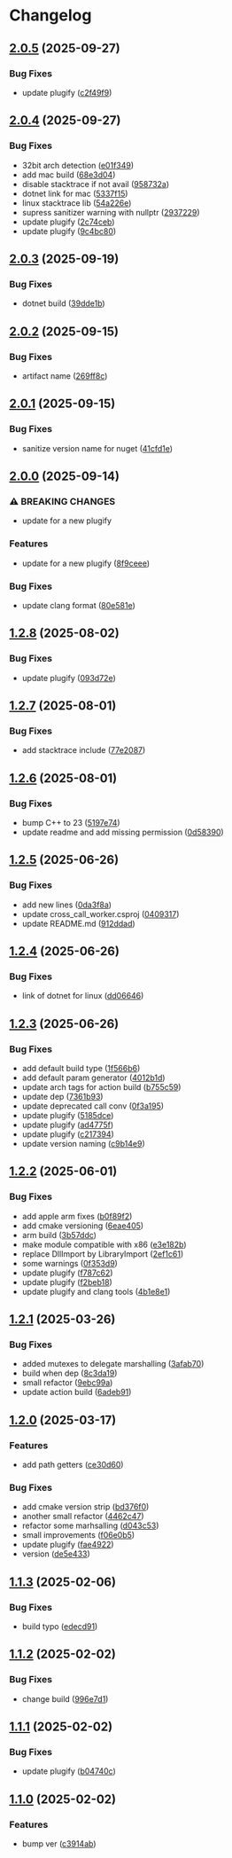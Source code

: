 # Changelog

## [2.0.5](https://github.com/untrustedmodders/plugify-module-dotnet/compare/v2.0.4...v2.0.5) (2025-09-27)


### Bug Fixes

* update plugify ([c2f49f9](https://github.com/untrustedmodders/plugify-module-dotnet/commit/c2f49f932a44de10beeff42e9b703b4b930c03e9))

## [2.0.4](https://github.com/untrustedmodders/plugify-module-dotnet/compare/v2.0.3...v2.0.4) (2025-09-27)


### Bug Fixes

* 32bit arch detection ([e01f349](https://github.com/untrustedmodders/plugify-module-dotnet/commit/e01f349d6d294bc8acd2cfa48dd465109ce6e822))
* add mac build ([68e3d04](https://github.com/untrustedmodders/plugify-module-dotnet/commit/68e3d045b69e474a0409c1954c530536c071cf76))
* disable stacktrace if not avail ([958732a](https://github.com/untrustedmodders/plugify-module-dotnet/commit/958732a0708788082644fac47289727aae32d63d))
* dotnet link for mac ([5337f15](https://github.com/untrustedmodders/plugify-module-dotnet/commit/5337f15cb3b513939895211fb36914f93b373487))
* linux stacktrace lib ([54a226e](https://github.com/untrustedmodders/plugify-module-dotnet/commit/54a226e56057621bc8d5d9ca0b536ba338d50db4))
* supress sanitizer warning with nullptr ([2937229](https://github.com/untrustedmodders/plugify-module-dotnet/commit/293722985633746f1c27e1de7bcaedc86b0cbc71))
* update plugify ([2c74ceb](https://github.com/untrustedmodders/plugify-module-dotnet/commit/2c74cebba25112654059dce07e28dd31948a6649))
* update plugify ([9c4bc80](https://github.com/untrustedmodders/plugify-module-dotnet/commit/9c4bc80f7f6ffab4e8f903de3c0db86bf1ab64ee))

## [2.0.3](https://github.com/untrustedmodders/plugify-module-dotnet/compare/v2.0.2...v2.0.3) (2025-09-19)


### Bug Fixes

* dotnet build ([39dde1b](https://github.com/untrustedmodders/plugify-module-dotnet/commit/39dde1b2ec95c12efd8036ce78b434f85bb05ffc))

## [2.0.2](https://github.com/untrustedmodders/plugify-module-dotnet/compare/v2.0.1...v2.0.2) (2025-09-15)


### Bug Fixes

* artifact name ([269ff8c](https://github.com/untrustedmodders/plugify-module-dotnet/commit/269ff8cc29aae0f639aa6481b5a0785b6a59a61b))

## [2.0.1](https://github.com/untrustedmodders/plugify-module-dotnet/compare/v2.0.0...v2.0.1) (2025-09-15)


### Bug Fixes

* sanitize version name for nuget ([41cfd1e](https://github.com/untrustedmodders/plugify-module-dotnet/commit/41cfd1e2c6aa7b0c54cc233eb1adea5cdcc9ce1d))

## [2.0.0](https://github.com/untrustedmodders/plugify-module-dotnet/compare/v1.2.8...v2.0.0) (2025-09-14)


### ⚠ BREAKING CHANGES

* update for a new plugify

### Features

* update for a new plugify ([8f9ceee](https://github.com/untrustedmodders/plugify-module-dotnet/commit/8f9ceeebbf0c52858825edd0643972d877ffb20c))


### Bug Fixes

* update clang format ([80e581e](https://github.com/untrustedmodders/plugify-module-dotnet/commit/80e581ef5b05b60735655c122c574fcd18e28af6))

## [1.2.8](https://github.com/untrustedmodders/plugify-module-dotnet/compare/v1.2.7...v1.2.8) (2025-08-02)


### Bug Fixes

* update plugify ([093d72e](https://github.com/untrustedmodders/plugify-module-dotnet/commit/093d72ef9b3a2dffb11f332bda7d48307a55fa37))

## [1.2.7](https://github.com/untrustedmodders/plugify-module-dotnet/compare/v1.2.6...v1.2.7) (2025-08-01)


### Bug Fixes

* add stacktrace include ([77e2087](https://github.com/untrustedmodders/plugify-module-dotnet/commit/77e2087fa72838b6959dff64557bcbf7dd5dc027))

## [1.2.6](https://github.com/untrustedmodders/plugify-module-dotnet/compare/v1.2.5...v1.2.6) (2025-08-01)


### Bug Fixes

* bump C++ to 23 ([5197e74](https://github.com/untrustedmodders/plugify-module-dotnet/commit/5197e74d9db36e1433429c35471eb22dfba55a0d))
* update readme and add missing permission ([0d58390](https://github.com/untrustedmodders/plugify-module-dotnet/commit/0d58390d317d5de9158c5a1fd660053d0d998c14))

## [1.2.5](https://github.com/untrustedmodders/plugify-module-dotnet/compare/v1.2.4...v1.2.5) (2025-06-26)


### Bug Fixes

* add new lines ([0da3f8a](https://github.com/untrustedmodders/plugify-module-dotnet/commit/0da3f8a221fa3a4f9c5be64c36025f68647b764b))
* update cross_call_worker.csproj ([0409317](https://github.com/untrustedmodders/plugify-module-dotnet/commit/0409317ee73d025791d9e311cd08146619e45a27))
* update README.md ([912ddad](https://github.com/untrustedmodders/plugify-module-dotnet/commit/912ddadd7f3bdc267fc04e6b31fc0e085a0124a7))

## [1.2.4](https://github.com/untrustedmodders/plugify-module-dotnet/compare/v1.2.3...v1.2.4) (2025-06-26)


### Bug Fixes

* link of dotnet for linux ([dd06646](https://github.com/untrustedmodders/plugify-module-dotnet/commit/dd06646842708118d21089f48c20082d4efe9047))

## [1.2.3](https://github.com/untrustedmodders/plugify-module-dotnet/compare/v1.2.2...v1.2.3) (2025-06-26)


### Bug Fixes

* add default build type ([1f566b6](https://github.com/untrustedmodders/plugify-module-dotnet/commit/1f566b666eb600bc83ed9f9533000307a1dd2b0a))
* add default param generator ([4012b1d](https://github.com/untrustedmodders/plugify-module-dotnet/commit/4012b1dbd2d7bbae6b60d4d7f25cbe7472f45f84))
* update arch tags for action build ([b755c59](https://github.com/untrustedmodders/plugify-module-dotnet/commit/b755c59aa8efc157546def45ba8642dc67deeb84))
* update dep ([7361b93](https://github.com/untrustedmodders/plugify-module-dotnet/commit/7361b935422fbcbd5fd2ffacf5583ddc508da257))
* update deprecated call conv ([0f3a195](https://github.com/untrustedmodders/plugify-module-dotnet/commit/0f3a195e3fe438ed38269a47fe29acf7a2be95c9))
* update plugify ([5185dce](https://github.com/untrustedmodders/plugify-module-dotnet/commit/5185dce72a3b8b79dc234a188fc31995cdc6685a))
* update plugify ([ad4775f](https://github.com/untrustedmodders/plugify-module-dotnet/commit/ad4775f72efde6606ce18ab41c5998c78b0592ba))
* update plugify ([c217394](https://github.com/untrustedmodders/plugify-module-dotnet/commit/c217394a9f5888a5fd8af1af3a8d079e018ace71))
* update version naming ([c9b14e9](https://github.com/untrustedmodders/plugify-module-dotnet/commit/c9b14e9f94162d92ebb344f6cf19a79d9f8132c5))

## [1.2.2](https://github.com/untrustedmodders/plugify-module-dotnet/compare/v1.2.1...v1.2.2) (2025-06-01)


### Bug Fixes

* add apple arm fixes ([b0f89f2](https://github.com/untrustedmodders/plugify-module-dotnet/commit/b0f89f2071ddcf5f77a9f7f3b6547c82de56ce49))
* add cmake versioning ([6eae405](https://github.com/untrustedmodders/plugify-module-dotnet/commit/6eae405f8d39478558711ba1a6ac1d6e0e060437))
* arm build ([3b57ddc](https://github.com/untrustedmodders/plugify-module-dotnet/commit/3b57ddc6e7487b9d40176d45974ad6e30f0d8d2b))
* make module compatible with x86 ([e3e182b](https://github.com/untrustedmodders/plugify-module-dotnet/commit/e3e182ba7bf30f0efdc073af75c434d4abf23ad6))
* replace DllImport by LibraryImport ([2ef1c61](https://github.com/untrustedmodders/plugify-module-dotnet/commit/2ef1c615375917d3582c5684b940334348bdf18c))
* some warnings ([0f353d9](https://github.com/untrustedmodders/plugify-module-dotnet/commit/0f353d96378958b9b921489a227a67809c959524))
* update plugify ([f787c62](https://github.com/untrustedmodders/plugify-module-dotnet/commit/f787c62ed42e03a8d88115840a78ce0fc0bdcb41))
* update plugify ([f2beb18](https://github.com/untrustedmodders/plugify-module-dotnet/commit/f2beb185fb22a60f67ed517c50753d474ee0d835))
* update plugify and clang tools ([4b1e8e1](https://github.com/untrustedmodders/plugify-module-dotnet/commit/4b1e8e1506adbff3ddf049db9834a19c31de14c7))

## [1.2.1](https://github.com/untrustedmodders/plugify-module-dotnet/compare/v1.2.0...v1.2.1) (2025-03-26)


### Bug Fixes

* added mutexes to delegate marshalling ([3afab70](https://github.com/untrustedmodders/plugify-module-dotnet/commit/3afab70474ff5b968949c1213c4d5ef3584a0cb9))
* build when dep ([8c3da19](https://github.com/untrustedmodders/plugify-module-dotnet/commit/8c3da19cefda5749e604a6c280860c282ab5bbfb))
* small refactor ([9ebc99a](https://github.com/untrustedmodders/plugify-module-dotnet/commit/9ebc99af4fc51d6972550ee166950ed3ae3145a0))
* update action build ([6adeb91](https://github.com/untrustedmodders/plugify-module-dotnet/commit/6adeb913849310e6fd715c7a1bb354e212e89bfe))

## [1.2.0](https://github.com/untrustedmodders/plugify-module-dotnet/compare/v1.1.3...v1.2.0) (2025-03-17)


### Features

* add path getters ([ce30d60](https://github.com/untrustedmodders/plugify-module-dotnet/commit/ce30d601d080eeb09016c0297f5e1c06eb8912c2))


### Bug Fixes

* add cmake version strip ([bd376f0](https://github.com/untrustedmodders/plugify-module-dotnet/commit/bd376f0e5dc9ed402a0e35b26706f7be88fe3e44))
* another small refactor ([4462c47](https://github.com/untrustedmodders/plugify-module-dotnet/commit/4462c477f20fe8ed459e2a419e731d582e19321a))
* refactor some marhsalling ([d043c53](https://github.com/untrustedmodders/plugify-module-dotnet/commit/d043c53ffdb0c25d74d1d0a82e4e6aae479fe4ca))
* small improvements ([f06e0b5](https://github.com/untrustedmodders/plugify-module-dotnet/commit/f06e0b5c8771c1c3b7c7e1472cf94b797786d3ff))
* update plugify ([fae4922](https://github.com/untrustedmodders/plugify-module-dotnet/commit/fae4922f7f8c9ed7f826e51398c763d9a32937c2))
* version ([de5e433](https://github.com/untrustedmodders/plugify-module-dotnet/commit/de5e433779fe00955280bd438cf79272d011aa0e))

## [1.1.3](https://github.com/untrustedmodders/plugify-module-dotnet/compare/v1.1.2...v1.1.3) (2025-02-06)


### Bug Fixes

* build typo ([edecd91](https://github.com/untrustedmodders/plugify-module-dotnet/commit/edecd917e4e91f14e940d29176d104de0707e6f0))

## [1.1.2](https://github.com/untrustedmodders/plugify-module-dotnet/compare/v1.1.1...v1.1.2) (2025-02-02)


### Bug Fixes

* change build ([996e7d1](https://github.com/untrustedmodders/plugify-module-dotnet/commit/996e7d135b56ebc2ce0ac8c36ef893cf6bac2031))

## [1.1.1](https://github.com/untrustedmodders/plugify-module-dotnet/compare/v1.1.0...v1.1.1) (2025-02-02)


### Bug Fixes

* update plugify ([b04740c](https://github.com/untrustedmodders/plugify-module-dotnet/commit/b04740c39deb28cd04d1d154fd50852fcbe12974))

## [1.1.0](https://github.com/untrustedmodders/plugify-module-dotnet/compare/v1.0.0...v1.1.0) (2025-02-02)


### Features

* bump ver ([c3914ab](https://github.com/untrustedmodders/plugify-module-dotnet/commit/c3914ab1a6a1eb962671d92f187478565f14678e))
